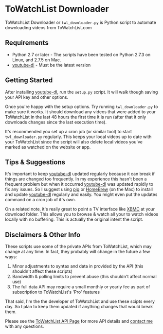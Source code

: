ToWatchList Downloader
======================
ToWatchList Downloader or `twl_downloader.py` is Python script to automate downloading videos from ToWatchList.com

Requirements
------------
- Python 2.7 or later - The scripts have been tested on Python 2.7.3 on Linux, and 2.7.5 on Mac.
- [youtube-dl](http://rg3.github.io/youtube-dl/) - Must be the latest version

Getting Started
---------------
After installing [youtube-dl](http://rg3.github.io/youtube-dl/), run the `setup.py` script.  It will walk though saving your API key and other options.

Once you're happy with the setup options. Try running `twl_downloader.py` to make sure it works. It should download any videos that were added to your ToWatchList in the last 48 hours the first time it is run (after that it only downloads changes since the last execution time).

It's recommended you set up a cron job (or similar tool) to start `twl_downloader.py` regularly.  This keeps your local videos up to date with your ToWatchList since the script will also delete local videos you've marked as watched on the website or app.

Tips & Suggestions
------------------
It's important to keep [youtube-dl](http://rg3.github.io/youtube-dl/) updated regularly because it can break if things are changed too frequently.  In my experience this hasn't been a frequent problem but when it occurred [youtube-dl](http://rg3.github.io/youtube-dl/) was updated rapidly to fix any issues.  So I suggest using [pip](http://www.pip-installer.org/) or [HomeBrew](http://brew.sh) (on the Mac) to install and update [youtube-dl](http://rg3.github.io/youtube-dl/) regularly and easily.  You might even put the updates command on a cron job of it's own.

On a related note, it's really great to point a TV interface like [XBMC](http://xbmc.org) at your download folder.  This allows you to browse & watch all your to watch videos locally with no buffering.  This is actually the original intent the script.

Disclaimers & Other Info
--------------------------
These scripts use some of the private APIs from ToWatchList, which may change at any time.  In fact, they probably will change in the future a few ways:

1.  Minor adjustments to syntax and data in provided by the API (this shouldn't affect these scripts)
2.  Bandwidth & polling limits to prevent abuse (this shouldn't affect normal use)
3.  The full data API may require a small monthly or yearly fee as part of subscription to ToWatchList's 'Pro' features

That said, I'm the the developer of ToWatchList and use these scipts every day.  So I plan to keep them updated if anything changes that would break them.

Please see the [ToWatchList API Page](http://towatchlist.com/api) for more API details and [contact me](http://towatchlist.com/pages/contact) with any questions.